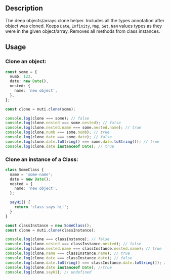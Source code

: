 ## Description

The deep objects/arrays clone helper. Includes all the types annotation after object was cloned.
Keeps `Date`, `Infinity`, `Map`, `Set`, `NaN` values types as they were in the given object/array.
Removes all methods from class instances.

## Usage

### Clone an object:

```ts
const some = {
  numb: 123,
  date: new Date(),
  nested: {
    name: 'new object',
  },
};

const clone = nuti.clone(some);

console.log(clone === some); // false
console.log(clone.nested === some.nested); // false
console.log(clone.nested.name === some.nested.name); // true
console.log(clone.numb === some.numb); // true
console.log(clone.date === some.date); // false
console.log(clone.date.toString() === some.date.toString()); // true
console.log(clone.date instanceof Date); // true
```

### Clone an instance of a Class:

```ts
class SomeClass {
  name = 'some-name';
  date = new Date();
  nested = {
    name: 'new object',
  };

  sayHi() {
    return 'class says hi!';
  }
}

const classInstance = new SomeClass();
const clone = nuti.clone(classInstance);

console.log(clone === classInstance); // false
console.log(clone.nested === classInstance.nested); // false
console.log(clone.nested.name === classInstance.nested.name); // true
console.log(clone.name === classInstance.name); // true
console.log(clone.date === classInstance.date); // false
console.log(clone.date.toString() === classInstance.date.toString()); // true
console.log(clone.date instanceof Date); //true
console.log(clone.sayHi); // undefined
```
